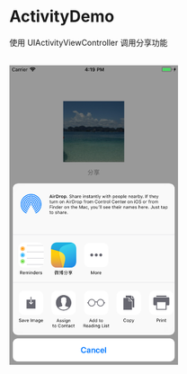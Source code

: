 # ActivityDemo
使用 UIActivityViewController 调用分享功能

<br>
<img src="https://github.com/MA806P/ActivityDemo/blob/master/Screenshots/1.png" width="300">
